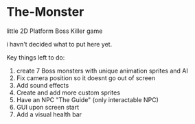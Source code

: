 # The-Monster
little 2D Platform Boss Killer game

i havn't decided what to put here yet.

Key things left to do: 
1. create 7 Boss monsters with unique animation sprites and AI
2. Fix camera position so it doesnt go out of screen
3. Add sound effects
4. Create and add more custom sprites
5. Have an NPC "The Guide" (only interactable NPC)
6. GUI upon screen start
7. Add a visual health bar
